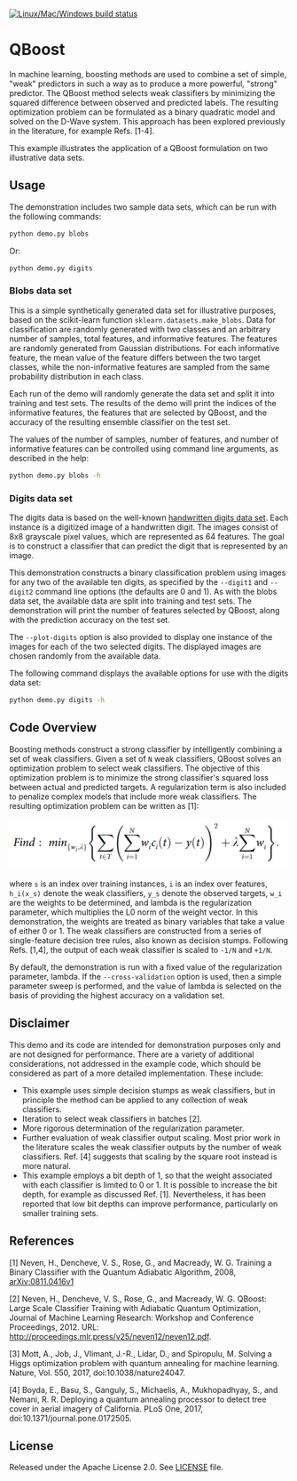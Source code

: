 [![Linux/Mac/Windows build status](
  https://circleci.com/gh/dwave-examples/qboost.svg?style=svg)](
  https://circleci.com/gh/dwave-examples/qboost)

# QBoost

In machine learning, boosting methods are used to combine a set of simple,
"weak" predictors in such a way as to produce a more powerful, "strong"
predictor.  The QBoost method selects weak classifiers by minimizing the squared
difference between observed and predicted labels.  The resulting optimization
problem can be formulated as a binary quadratic model and solved on the D-Wave
system.  This approach has been explored previously in the literature, for
example Refs. [1-4].

This example illustrates the application of a QBoost formulation on two
illustrative data sets.

## Usage

The demonstration includes two sample data sets, which can be run with the
following commands:

```bash
python demo.py blobs
```

Or:

```bash
python demo.py digits
```

### Blobs data set

This is a simple synthetically generated data set for illustrative purposes,
based on the scikit-learn function `sklearn.datasets.make_blobs`.  Data for
classification are randomly generated with two classes and an arbitrary number
of samples, total features, and informative features.  The features are randomly
generated from Gaussian distributions.  For each informative feature, the mean
value of the feature differs between the two target classes, while the
non-informative features are sampled from the same probability distribution in
each class.

Each run of the demo will randomly generate the data set and split it into
training and test sets. The results of the demo will print the indices of the
informative features, the features that are selected by QBoost, and the accuracy
of the resulting ensemble classifier on the test set.

The values of the number of samples, number of features, and number of
informative features can be controlled using command line arguments, as
described in the help:

```bash
python demo.py blobs -h
```

### Digits data set

The digits data is based on the well-known [handwritten digits data
set](https://scikit-learn.org/stable/datasets/toy_dataset.html#optical-recognition-of-handwritten-digits-dataset).
Each instance is a digitized image of a handwritten digit.  The images consist
of 8x8 grayscale pixel values, which are represented as 64 features.  The goal
is to construct a classifier that can predict the digit that is represented by
an image.

This demonstration constructs a binary classification problem using images for
any two of the available ten digits, as specified by the `--digit1` and
`--digit2` command line options (the defaults are 0 and 1).  As with the blobs
data set, the available data are split into training and test sets.  The
demonstration will print the number of features selected by QBoost, along with
the prediction accuracy on the test set.

The `--plot-digits` option is also provided to display one instance of the
images for each of the two selected digits.  The displayed images are chosen
randomly from the available data.

The following command displays the available options for use with the digits
data set:

```bash
python demo.py digits -h
```

## Code Overview

Boosting methods construct a strong classifier by intelligently combining a set
of weak classifiers.  Given a set of `N` weak classifiers, QBoost solves an
optimization problem to select weak classifiers.  The objective of this
optimization problem is to minimize the strong classifier's squared loss between
actual and predicted targets.  A regularization term is also included to
penalize complex models that include more weak classifiers.  The resulting
optimization problem can be written as [1]:

![Objective](images/objective.png)

where `s` is an index over training instances, `i` is an index over features,
`h_i(x_s)` denote the weak classifiers, `y_s` denote the observed targets, `w_i`
are the weights to be determined, and lambda is the regularization parameter,
which multiplies the L0 norm of the weight vector.  In this demonstration, the
weights are treated as binary variables that take a value of either 0 or 1.  The
weak classifiers are constructed from a series of single-feature decision tree
rules, also known as decision stumps.  Following Refs. [1,4], the output of each
weak classifier is scaled to `-1/N` and `+1/N`.

By default, the demonstration is run with a fixed value of the regularization
parameter, lambda.  If the `--cross-validation` option is used, then a simple
parameter sweep is performed, and the value of lambda is selected on the basis
of providing the highest accuracy on a validation set.

## Disclaimer

This demo and its code are intended for demonstration purposes only and are not
designed for performance.  There are a variety of additional considerations, not
addressed in the example code, which should be considered as part of a more
detailed implementation.  These include:

- This example uses simple decision stumps as weak classifiers, but in principle
  the method can be applied to any collection of weak classifiers.
- Iteration to select weak classifiers in batches [2].
- More rigorous determination of the regularization parameter.
- Further evaluation of weak classifier output scaling.  Most prior work in the
  literature scales the weak classifier outputs by the number of weak
  classifiers.  Ref. [4] suggests that scaling by the square root instead
  is more natural.
- This example employs a bit depth of 1, so that the weight associated with each
  classifier is limited to 0 or 1.  It is possible to increase the bit depth,
  for example as discussed Ref. [1].  Nevertheless, it has been reported
  that low bit depths can improve performance, particularly on smaller training
  sets.

## References

[1] Neven, H., Dencheve, V. S., Rose, G., and Macready, W. G.  Training a Binary
Classifier with the Quantum Adiabatic Algorithm, 2008,
[arXiv:0811.0416v1](https://arxiv.org/pdf/0811.0416.pdf)

[2] Neven, H., Dencheve, V. S., Rose, G., and Macready, W. G.  QBoost: Large Scale
Classifier Training with Adiabatic Quantum Optimization, Journal of Machine
Learning Research: Workshop and Conference Proceedings, 2012.  URL:
http://proceedings.mlr.press/v25/neven12/neven12.pdf.

[3] Mott, A., Job, J., Vlimant, J.-R., Lidar, D., and Spiropulu, M.  Solving a Higgs
optimization problem with quantum annealing for machine learning.  Nature,
Vol. 550, 2017, doi:10.1038/nature24047.

[4] Boyda, E., Basu, S., Ganguly, S., Michaelis, A., Mukhopadhyay, S., and Nemani,
R. R.  Deploying a quantum annealing processor to detect tree cover in aerial
imagery of California.  PLoS One, 2017, doi:10.1371/journal.pone.0172505.

## License

Released under the Apache License 2.0. See [LICENSE](LICENSE) file.

